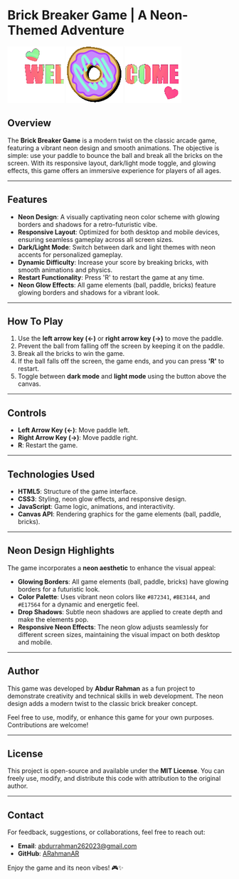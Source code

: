 # Brick Breaker Game | A Neon-Themed Adventure

![Neon Donut](https://raw.githubusercontent.com/HotCakeX/.github/main/Pictures/Gifs/dripwelcome1.gif)
![Neon Donut](https://raw.githubusercontent.com/HotCakeX/.github/main/Pictures/Gifs/donuts.gif)
![Neon Donut](https://raw.githubusercontent.com/HotCakeX/.github/main/Pictures/Gifs/dripwelcome2.gif)

## Overview

The **Brick Breaker Game** is a modern twist on the classic arcade game, featuring a vibrant neon design and smooth animations. The objective is simple: use your paddle to bounce the ball and break all the bricks on the screen. With its responsive layout, dark/light mode toggle, and glowing effects, this game offers an immersive experience for players of all ages.

---

## Features

- **Neon Design**: A visually captivating neon color scheme with glowing borders and shadows for a retro-futuristic vibe.
- **Responsive Layout**: Optimized for both desktop and mobile devices, ensuring seamless gameplay across all screen sizes.
- **Dark/Light Mode**: Switch between dark and light themes with neon accents for personalized gameplay.
- **Dynamic Difficulty**: Increase your score by breaking bricks, with smooth animations and physics.
- **Restart Functionality**: Press 'R' to restart the game at any time.
- **Neon Glow Effects**: All game elements (ball, paddle, bricks) feature glowing borders and shadows for a vibrant look.

---

## How To Play

1. Use the **left arrow key (←)** or **right arrow key (→)** to move the paddle.
2. Prevent the ball from falling off the screen by keeping it on the paddle.
3. Break all the bricks to win the game.
4. If the ball falls off the screen, the game ends, and you can press **'R'** to restart.
5. Toggle between **dark mode** and **light mode** using the button above the canvas.

---

## Controls

- **Left Arrow Key (←)**: Move paddle left.
- **Right Arrow Key (→)**: Move paddle right.
- **R**: Restart the game.

---

## Technologies Used

- **HTML5**: Structure of the game interface.
- **CSS3**: Styling, neon glow effects, and responsive design.
- **JavaScript**: Game logic, animations, and interactivity.
- **Canvas API**: Rendering graphics for the game elements (ball, paddle, bricks).

---

## Neon Design Highlights

The game incorporates a **neon aesthetic** to enhance the visual appeal:
- **Glowing Borders**: All game elements (ball, paddle, bricks) have glowing borders for a futuristic look.
- **Color Palette**: Uses vibrant neon colors like `#872341`, `#BE3144`, and `#E17564` for a dynamic and energetic feel.
- **Drop Shadows**: Subtle neon shadows are applied to create depth and make the elements pop.
- **Responsive Neon Effects**: The neon glow adjusts seamlessly for different screen sizes, maintaining the visual impact on both desktop and mobile.

---

## Author

This game was developed by **Abdur Rahman** as a fun project to demonstrate creativity and technical skills in web development. The neon design adds a modern twist to the classic brick breaker concept.

Feel free to use, modify, or enhance this game for your own purposes. Contributions are welcome!

---

## License

This project is open-source and available under the **MIT License**. You can freely use, modify, and distribute this code with attribution to the original author.

---

## Contact

For feedback, suggestions, or collaborations, feel free to reach out:

- **Email**: [abdurrahman262023@gmail.com](mailto:abdurrahman262023@gmail.com)
- **GitHub**: [ARahmanAR](https://github.com/ARahmanAR)

Enjoy the game and its neon vibes! 🎮✨
